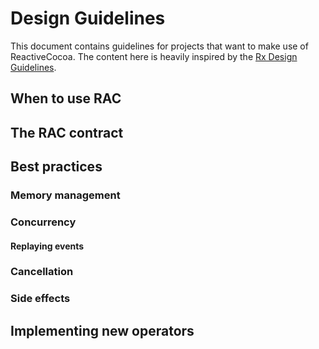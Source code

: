 # Design Guidelines

This document contains guidelines for projects that want to make use of
ReactiveCocoa. The content here is heavily inspired by the [Rx Design
Guidelines](http://blogs.msdn.com/b/rxteam/archive/2010/10/28/rx-design-guidelines.aspx).

## When to use RAC

## The RAC contract

## Best practices
### Memory management
### Concurrency
#### Replaying events
### Cancellation
### Side effects

## Implementing new operators
